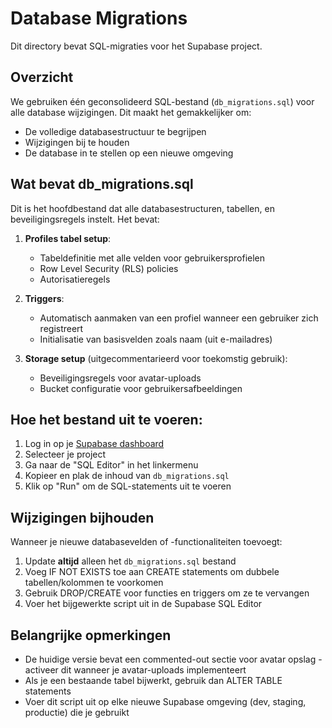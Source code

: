 # Database Migrations

Dit directory bevat SQL-migraties voor het Supabase project.

## Overzicht

We gebruiken één geconsolideerd SQL-bestand (`db_migrations.sql`) voor alle database wijzigingen. Dit maakt het gemakkelijker om:
- De volledige databasestructuur te begrijpen
- Wijzigingen bij te houden
- De database in te stellen op een nieuwe omgeving

## Wat bevat db_migrations.sql

Dit is het hoofdbestand dat alle databasestructuren, tabellen, en beveiligingsregels instelt. Het bevat:

1. **Profiles tabel setup**:
   - Tabeldefinitie met alle velden voor gebruikersprofielen
   - Row Level Security (RLS) policies
   - Autorisatieregels

2. **Triggers**:
   - Automatisch aanmaken van een profiel wanneer een gebruiker zich registreert
   - Initialisatie van basisvelden zoals naam (uit e-mailadres)

3. **Storage setup** (uitgecommentarieerd voor toekomstig gebruik):
   - Beveiligingsregels voor avatar-uploads
   - Bucket configuratie voor gebruikersafbeeldingen

## Hoe het bestand uit te voeren:

1. Log in op je [Supabase dashboard](https://app.supabase.com)
2. Selecteer je project
3. Ga naar de "SQL Editor" in het linkermenu
4. Kopieer en plak de inhoud van `db_migrations.sql`
5. Klik op "Run" om de SQL-statements uit te voeren

## Wijzigingen bijhouden

Wanneer je nieuwe databasevelden of -functionaliteiten toevoegt:

1. Update **altijd** alleen het `db_migrations.sql` bestand
2. Voeg IF NOT EXISTS toe aan CREATE statements om dubbele tabellen/kolommen te voorkomen
3. Gebruik DROP/CREATE voor functies en triggers om ze te vervangen
4. Voer het bijgewerkte script uit in de Supabase SQL Editor

## Belangrijke opmerkingen

- De huidige versie bevat een commented-out sectie voor avatar opslag - activeer dit wanneer je avatar-uploads implementeert
- Als je een bestaande tabel bijwerkt, gebruik dan ALTER TABLE statements
- Voer dit script uit op elke nieuwe Supabase omgeving (dev, staging, productie) die je gebruikt 